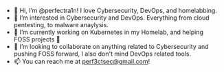 - 👋 Hi, I’m @perfectra1n! I love Cybersecurity, DevOps, and homelabbing.
- 👀 I’m interested in Cybersecurity and DevOps. Everything from cloud pentesting, to malware anaylysis.
- 🌱 I’m currently working on Kubernetes in my Homelab, and helping FOSS projects 👀
- 💞️ I’m looking to collaborate on anything related to Cybersecurity and pushing FOSS forward, I also don't mind DevOps related tools.
- 📫 You can reach me at perf3ctsec@gmail.com!

<!---
perfectra1n/perfectra1n is a ✨ special ✨ repository because its `README.md` (this file) appears on your GitHub profile.
You can click the Preview link to take a look at your changes.
--->
